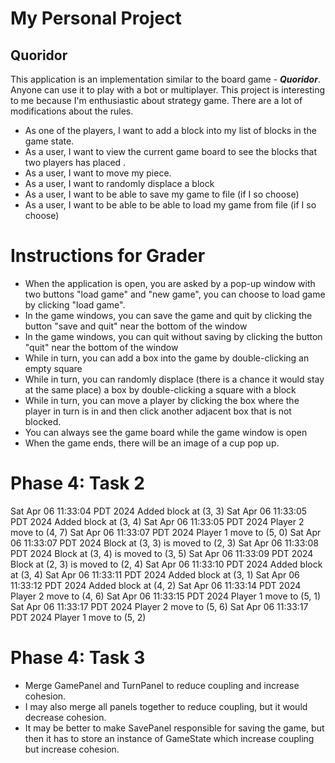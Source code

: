 # My Personal Project

## Quoridor 

This application is an implementation similar to the board game - ***Quoridor***. Anyone can use it to play with a bot or multiplayer. This project is interesting to me because I'm enthusiastic about strategy game. There are a lot of modifications about the rules. 

- As one of the players, I want to add a block into my list of blocks in the game state.
- As a user, I want to view the current game board to see the blocks that two players has placed .
- As a user, I want to move my piece.
- As a user, I want to randomly displace a block
- As a user, I want to be able to save my game to file (if I so choose)
- As a user, I want to be able to be able to load my game from file (if I so choose)

# Instructions for Grader
- When the application is open, you are asked by a pop-up window with two buttons "load game" and "new game", you can choose to load game by clicking "load game".
- In the game windows, you can save the game and quit by clicking the button "save and quit" near the bottom of the window
- In the game windows, you can quit without saving by clicking the button "quit" near the bottom of the window
- While in turn, you can add a box into the game by double-clicking an empty square
- While in turn, you can randomly displace (there is a chance it would stay at the same place) a box by double-clicking a square with a block
- While in turn, you can move a player by clicking the box where the player in turn is in and then click another adjacent box that is not blocked.
- You can always see the game board while the game window is open
- When the game ends, there will be an image of a cup pop up.
# Phase 4: Task 2
Sat Apr 06 11:33:04 PDT 2024
Added block at (3, 3)
Sat Apr 06 11:33:05 PDT 2024
Added block at (3, 4)
Sat Apr 06 11:33:05 PDT 2024
Player 2 move to (4, 7)
Sat Apr 06 11:33:07 PDT 2024
Player 1 move to (5, 0)
Sat Apr 06 11:33:07 PDT 2024
Block at (3, 3) is moved to (2, 3)
Sat Apr 06 11:33:08 PDT 2024
Block at (3, 4) is moved to (3, 5)
Sat Apr 06 11:33:09 PDT 2024
Block at (2, 3) is moved to (2, 4)
Sat Apr 06 11:33:10 PDT 2024
Added block at (3, 4)
Sat Apr 06 11:33:11 PDT 2024
Added block at (3, 1)
Sat Apr 06 11:33:12 PDT 2024
Added block at (4, 2)
Sat Apr 06 11:33:14 PDT 2024
Player 2 move to (4, 6)
Sat Apr 06 11:33:15 PDT 2024
Player 1 move to (5, 1)
Sat Apr 06 11:33:17 PDT 2024
Player 2 move to (5, 6)
Sat Apr 06 11:33:17 PDT 2024
Player 1 move to (5, 2)
# Phase 4: Task 3
- Merge GamePanel and TurnPanel to reduce coupling and increase cohesion.
- I may also merge all panels together to reduce coupling, but it would decrease cohesion.
- It may be better to make SavePanel responsible for saving the game, but then it has to store an instance of GameState which increase coupling but increase cohesion.